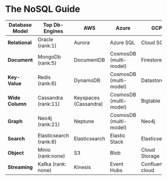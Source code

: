 # The NoSQL Guide


Database Model | Top Db-Engines |   AWS | Azure | GCP |
-----|-----|-----|-----|-----
**Relational** | Oracle (rank:1) | Aurora | Azure SQL | Cloud SQL |
**Document** | MongoDb (rank:5) | DocumentDB | CosmosDB (multi-model) | Firestore |
**Key-Value** | Redis (rank:6) | DynamoDB | CosmosDB (multi-model) | Datastore |
**Wide Column** | Cassandra (rank:11) | Keyspaces (Cassandra) | CosmosDB (multi-model) | Bigtable |
**Graph** | Neo4j (rank:21) |  Neptune | CosmosDB (multi-model) | Neo4j |
**Search** | Elasticsearch (rank:8) | Elasticsearch | Elastic Stack | Elasticsearch |
**Object** | Minio (rank:none) | S3 | Blob | Cloud Storage |
**Streaming** | Kafka (rank: none) | Kinesis | Event Hubs | Confluent cloud |